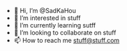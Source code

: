 - 👋 Hi, I’m @SadKaHou
- 👀 I’m interested in stuff
- 🌱 I’m currently learning sutff
- 💞️ I’m looking to collaborate on stuff
- 📫 How to reach me stuff@stuff.com

<!---
SadKaHou/SadKaHou is a ✨ special ✨ repository because its `README.md` (this file) appears on your GitHub profile.
You can click the Preview link to take a look at your changes.
--->
